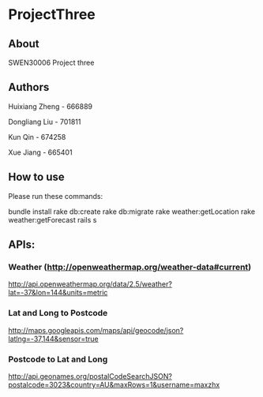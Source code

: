 # ProjectThree

## About

SWEN30006 Project three

## Authors

Huixiang Zheng - 666889

Dongliang Liu - 701811

Kun Qin - 674258

Xue Jiang - 665401

## How to use

Please run these commands:

bundle install
rake db:create
rake db:migrate
rake weather:getLocation
rake weather:getForecast
rails s

## APIs:

### Weather (http://openweathermap.org/weather-data#current)
http://api.openweathermap.org/data/2.5/weather?lat=-37&lon=144&units=metric

### Lat and Long to Postcode
http://maps.googleapis.com/maps/api/geocode/json?latlng=-37,144&sensor=true

### Postcode to Lat and Long
http://api.geonames.org/postalCodeSearchJSON?postalcode=3023&country=AU&maxRows=1&username=maxzhx
